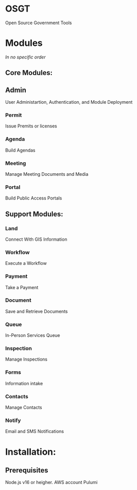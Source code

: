 # OSGT
Open Source Government Tools

# Modules
*In no specific order*

## Core Modules:

## Admin
  User Administartion, Authentication, and Module Deployment
### Permit
  Issue Premits or licenses
### Agenda
  Build Agendas
### Meeting
  Manage Meeting Documents and Media
### Portal
  Build Public Access Portals
## Support Modules:

### Land
  Connect With GIS Information
### Workflow
  Execute a Workflow
### Payment
  Take a Payment
### Document
  Save and Retrieve Documents
### Queue
  In-Person Services Queue
### Inspection
  Manage Inspections
### Forms
  Information intake
### Contacts
  Manage Contacts
### Notify
  Email and SMS Notifications

# Installation:

## Prerequisites
  
  Node.js v16 or heigher.
  AWS account
  Pulumi

## 
